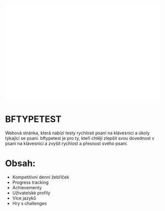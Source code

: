 ![logo](https://github.com/houmlesfukal/bftypetest/blob/main/src/images/logoBile.svg)
# BFTYPETEST
Webová stránka, která nabízí testy rychlosti psaní na klávesnici a úkoly týkající se psaní.
bftypetest je pro ty, kteří chtějí zlepšit svou dovednost v psaní na klávesnici a zvyšit rychlost a přesnost svého psaní.

# Obsah:
 - Kompetitivní denní žebříček 
 - Progress tracking
 - Achievementy
 - Uživatelské profily
 - Více jazyků
 - Hry s challenges
